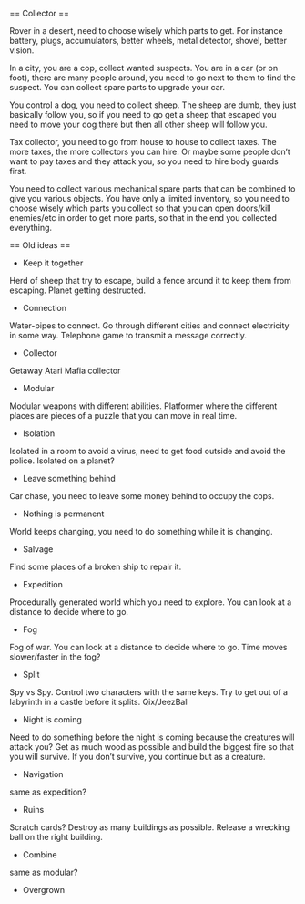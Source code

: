 == Collector ==

Rover in a desert, need to choose wisely which parts to get. For instance
battery, plugs, accumulators, better wheels, metal detector, shovel, better vision.

In a city, you are a cop, collect wanted suspects. You are in a car (or on
foot), there are many people around, you need to go next to them to find the
suspect. You can collect spare parts to upgrade your car.


You control a dog, you need to collect sheep. The sheep are dumb, they just
basically follow you, so if you need to go get a sheep that escaped you need to
move your dog there but then all other sheep will follow you.

Tax collector, you need to go from house to house to collect taxes. The more
taxes, the more collectors you can hire. Or maybe some people don’t want to pay
taxes and they attack you, so you need to hire body guards first.

You need to collect various mechanical spare parts that can be combined to give
you various objects. You have only a limited inventory, so you need to choose
wisely which parts you collect so that you can open doors/kill enemies/etc in
order to get more parts, so that in the end you collected everything.


== Old ideas ==

* Keep it together

Herd of sheep that try to escape, build a fence around it to keep them from
escaping.
Planet getting destructed.

* Connection

Water-pipes to connect.
Go through different cities and connect electricity in some way.
Telephone game to transmit a message correctly.

* Collector

Getaway Atari
Mafia collector

* Modular

Modular weapons with different abilities.
Platformer where the different places are pieces of a puzzle that you can move
in real time.

* Isolation

Isolated in a room to avoid a virus, need to get food outside and avoid the
police.
Isolated on a planet?

* Leave something behind

Car chase, you need to leave some money behind to occupy the cops.

* Nothing is permanent

World keeps changing, you need to do something while it is changing.

* Salvage

Find some places of a broken ship to repair it.

* Expedition

Procedurally generated world which you need to explore. You can look at a
distance to decide where to go.

* Fog

Fog of war. You can look at a distance to decide where to go.
Time moves slower/faster in the fog?

* Split

Spy vs Spy.
Control two characters with the same keys.
Try to get out of a labyrinth in a castle before it splits.
Qix/JeezBall

* Night is coming

Need to do something before the night is coming because the creatures will
attack you?
Get as much wood as possible and build the biggest fire so that you will
survive. If you don’t survive, you continue but as a creature.

* Navigation

same as expedition?

* Ruins

Scratch cards?
Destroy as many buildings as possible.
Release a wrecking ball on the right building.

* Combine

same as modular?

* Overgrown
